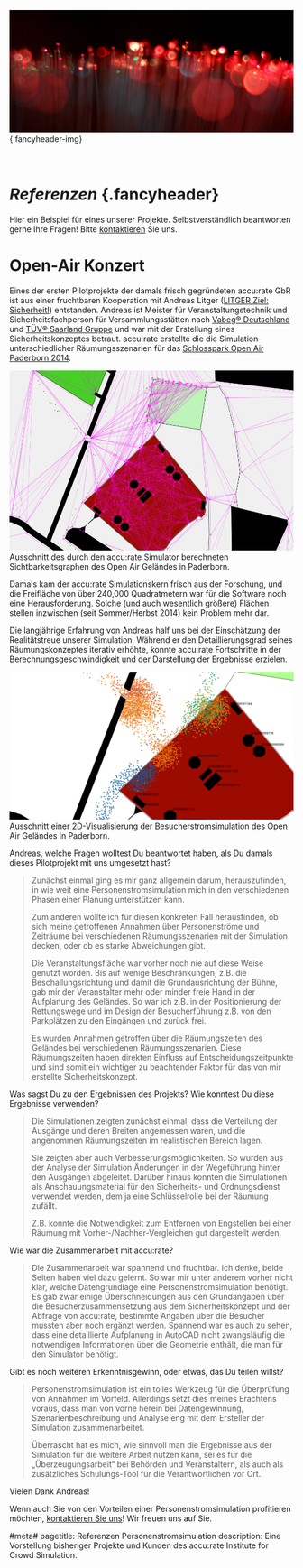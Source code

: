 ![](/img/accurate-bild-start.jpg) {.fancyheader-img}
# <br /> *Referenzen* {.fancyheader}

Hier ein Beispiel für eines unserer Projekte.
Selbstverständlich beantworten gerne Ihre Fragen!
Bitte [kontaktieren](kontakt) Sie uns.

# Open-Air Konzert

Eines der ersten Pilotprojekte der damals frisch gegründeten accu:rate GbR ist aus einer fruchtbaren Kooperation mit Andreas Litger ([LITGER Ziel: Sicherheit!](http://www.litger.de/)) entstanden.
Andreas ist Meister für Veranstaltungstechnik und Sicherheitsfachperson für Versammlungsstätten nach [Vabeg® Deutschland](http://www.vabeg.com/) und [TÜV® Saarland Gruppe](http://www.tuev-saar.net/) und war mit der Erstellung eines Sicherheitskonzeptes betraut.
accu:rate erstellte die die Simulation unterschiedlicher Räumungsszenarien für das [Schlosspark Open Air Paderborn 2014](http://www.schlosspark-open-air-paderborn.de/).

![Ausschnitt des durch den accu:rate Simulator berechneten Sichtbarkeitsgraphen des Open Air Geländes in Paderborn](/img/referenzen/nena-graph.png)
Ausschnitt des durch den accu:rate Simulator berechneten Sichtbarkeitsgraphen des Open Air Geländes in Paderborn.

Damals kam der accu:rate Simulationskern frisch aus der Forschung, und die Freifläche von über 240,000 Quadratmetern war für die Software noch eine Herausforderung.
Solche (und auch wesentlich größere) Flächen stellen inzwischen (seit Sommer/Herbst 2014) kein Problem mehr dar.

Die langjährige Erfahrung von Andreas half uns bei der Einschätzung der Realitätstreue unserer Simulation.
Während er den Detaillierungsgrad seines Räumungskonzeptes iterativ erhöhte, konnte accu:rate Fortschritte in der Berechnungsgeschwindigkeit und der Darstellung der Ergebnisse erzielen.

![Ausschnitt einer 2D-Visualisierung der Besucherstromsimulation des Open Air Geländes in Paderborn](/img/referenzen/nena-screenshot.png)
Ausschnitt einer 2D-Visualisierung der Besucherstromsimulation des Open Air Geländes in Paderborn.


Andreas, welche Fragen wolltest Du beantwortet haben, als Du damals
dieses Pilotprojekt mit uns umgesetzt hast?	

> Zunächst einmal ging es mir ganz allgemein darum, herauszufinden, in wie weit eine Personenstromsimulation mich in den verschiedenen Phasen einer Planung unterstützen kann.	
> 
> Zum anderen wollte ich für diesen konkreten Fall herausfinden, ob sich meine getroffenen Annahmen über Personenströme und Zeiträume bei verschiedenen Räumungsszenarien mit der Simulation decken, oder ob es starke Abweichungen gibt. 	
> 
> Die Veranstaltungsfläche war vorher noch nie auf diese Weise genutzt worden.
> Bis auf wenige Beschränkungen, z.B. die Beschallungsrichtung und damit die Grundausrichtung der Bühne, gab mir der Veranstalter mehr oder minder freie Hand in der Aufplanung des Geländes.
> So war ich z.B. in der Positionierung der Rettungswege und im Design der Besucherführung z.B. von den Parkplätzen zu den Eingängen und zurück frei.	
> 
> Es wurden Annahmen getroffen über die Räumungszeiten des Geländes bei verschiedenen Räumungsszenarien.
> Diese Räumungszeiten haben direkten Einfluss auf Entscheidungszeitpunkte und sind somit ein wichtiger zu beachtender Faktor für das von mir erstellte Sicherheitskonzept.	


Was sagst Du zu den Ergebnissen des Projekts?
Wie konntest Du diese Ergebnisse verwenden?	

> Die Simulationen zeigten zunächst einmal, dass die Verteilung der Ausgänge und deren Breiten angemessen waren, und die angenommen Räumungszeiten im realistischen Bereich lagen.	
>
> Sie zeigten aber auch Verbesserungsmöglichkeiten.
> So wurden aus der Analyse der Simulation Änderungen in der Wegeführung hinter den Ausgängen abgeleitet.
> Darüber hinaus konnten die Simulationen als Anschauungsmaterial für den Sicherheits- und Ordnungsdienst verwendet werden, dem ja eine Schlüsselrolle bei der Räumung zufällt.	
> 
> Z.B. konnte die Notwendigkeit zum Entfernen von Engstellen bei einer Räumung mit Vorher-/Nachher-Vergleichen gut dargestellt werden.	


Wie war die Zusammenarbeit mit accu:rate?	

> Die Zusammenarbeit war spannend und fruchtbar.
> Ich denke, beide Seiten haben viel dazu gelernt.
> So war mir unter anderem vorher nicht klar, welche Datengrundlage eine Personenstromsimulation benötigt.
> Es gab zwar einige Überschneidungen aus den Grundangaben über die Besucherzusammensetzung aus dem Sicherheitskonzept und der Abfrage von accu:rate, bestimmte Angaben über die Besucher mussten aber noch ergänzt werden.
> Spannend war es auch zu sehen, dass eine detaillierte Aufplanung in AutoCAD nicht zwangsläufig die notwendigen Informationen über die Geometrie enthält, die man für den Simulator benötigt.	

Gibt es noch weiteren Erkenntnisgewinn, oder etwas, das Du teilen willst?

> Personenstromsimulation ist ein tolles Werkzeug für die Überprüfung von Annahmen im Vorfeld.
> Allerdings setzt dies meines Erachtens voraus, dass man von vorne herein bei Datengewinnung, Szenarienbeschreibung und Analyse eng mit dem Ersteller der Simulation zusammenarbeitet.	
> 
> Überrascht hat es mich, wie sinnvoll man die Ergebnisse aus der Simulation für die weitere Arbeit nutzen kann, sei es für die „Überzeugungsarbeit“ bei Behörden und Veranstaltern, als auch als zusätzliches Schulungs-Tool für die Verantwortlichen vor Ort.	


Vielen Dank Andreas!

Wenn auch Sie von den Vorteilen einer Personenstromsimulation profitieren möchten, [kontaktieren Sie uns](kontakt)!
Wir freuen uns auf Sie.


#meta#
pagetitle: Referenzen Personenstromsimulation
description: Eine Vorstellung bisheriger Projekte und Kunden des accu:rate Institute for Crowd Simulation.

